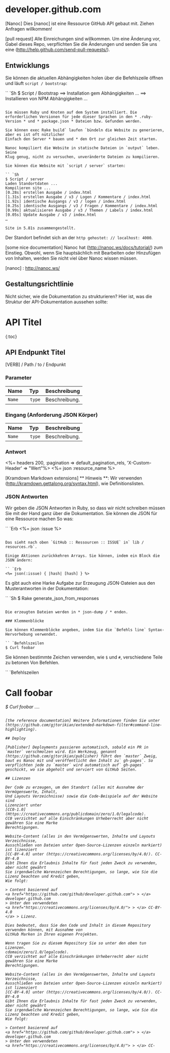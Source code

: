 # developer.github.com

[Nanoc] Dies [nanoc] ist eine Ressource GitHub API gebaut mit. Ziehen Anfragen willkommen!

[pull request] Alle Einreichungen sind willkommen. Um eine Änderung vor, Gabel dieses Repo, verpflichten Sie die Änderungen und senden Sie uns eine (http://help.github.com/send-pull-requests/).

## Entwicklungs

Sie können die aktuellen Abhängigkeiten holen über die Befehlszeile öffnen und läuft `script / bootstrap`:

`` `Sh
$ Script / Bootstrap
==> Installation gem Abhängigkeiten ...
==> Installieren von NPM Abhängigkeiten ...
```

Sie müssen Ruby und Knoten auf dem System installiert. Die erforderlichen Versionen für jede dieser Sprachen in den * .ruby-Version * und * package.json * Dateien bzw. Gefunden werden.

Sie können exec Rake build` laufen `bündeln die Website zu generieren, aber es ist oft nützlicher
Einfach den Server * bauen und * den Ort zur gleichen Zeit starten.

Nanoc kompiliert die Website in statische Dateien in `output` leben. Seine
Klug genug, nicht zu versuchen, unveränderte Dateien zu kompilieren.

Sie können die Website mit `script / server` starten:

`` `Sh
$ Script / server
Laden Standortdaten ...
Kompilieren site ...
[0.28s] erstellen Ausgabe / index.html
[1.31s] erstellen Ausgabe / v3 / Logen / Kommentare / index.html
[1.92s] identische Ausgangs / v3 / logen / index.html
[0.25s] identische Ausgangs / v3 / Fragen / Kommentare / index.html
[0.99s] aktualisieren Ausgabe / v3 / Themen / Labels / index.html
[0.05s] Update Ausgabe / v3 / index.html
…

Site in 5.81s zusammengestellt.
```

Der Standort befindet sich an der `http gehostet: // localhost: 4000`.

[some nice documentation] Nanoc hat (http://nanoc.ws/docs/tutorial/) zum Einstieg. Obwohl, wenn Sie hauptsächlich mit Bearbeiten oder Hinzufügen von Inhalten, werden Sie nicht viel über Nanoc wissen müssen.

[nanoc] : http://nanoc.ws/

## Gestaltungsrichtlinie

Nicht sicher, wie die Dokumentation zu strukturieren? Hier ist, was die Struktur der
API-Dokumentation aussehen sollte:

# API Titel

{:toc}

## API Endpunkt Titel

[VERB] / Path / to / Endpunkt

### Parameter

Name | Typ | Beschreibung
-----|------|--------------
`Name` |` type` | Beschreibung.

### Eingang (Anforderung JSON Körper)

Name | Typ | Beschreibung
-----|------|--------------
`Name` |` type` | Beschreibung.

### Antwort

<%= headers 200, :pagination => default_pagination_rels, 'X-Custom-Header' => "Wert"%>
<%= json :resource_name %>

[Kramdown Markdown extensions] ** Hinweis **: Wir verwenden (http://kramdown.gettalong.org/syntax.html), wie Definitionslisten.

### JSON Antworten

Wir geben die JSON Antworten in Ruby, so dass wir nicht schreiben müssen
Sie mit der Hand ganz über die Dokumentation. Sie können die JSON für eine Ressource machen
So was:

`` `Erb
<%= json :issue %>
```

Das sieht nach oben `GitHub :: Ressourcen :: ISSUE` in` lib / resources.rb`.

Einige Aktionen zurückkehren Arrays. Sie können, indem ein Block die JSON ändern:

`` `Erb
<%= json(:issue) { |hash| [hash] } %>
```

Es gibt auch eine Harke Aufgabe zur Erzeugung JSON-Dateien aus den Musterantworten in der Dokumentation:

`` `Sh
$ Rake generate_json_from_responses
```

Die erzeugten Dateien werden in * json-dump / * enden.

### Klemmenblöcke

Sie können Klemmenblöcke angeben, indem Sie die `Befehls line` Syntax-Hervorhebung verwendet.

`` `Befehlszeilen
$ Curl foobar
```

Sie können bestimmte Zeichen verwenden, wie `$` und `#`, verschiedene Teile zu betonen
Von Befehlen.

`` `Befehlszeilen
# Call foobar
<em> $ <em> Curl foobar
....
```

[the reference documentation] Weitere Informationen finden Sie unter (https://github.com/gjtorikian/extended-markdown-filter#command-line-highlighting).

## Deploy

[Publisher] Deployments passieren automatisch, sobald ein PR in `master` verschmolzen wird. Ein Werkzeug, genannt (https://github.com/gjtorikian/publisher) führt den `master` Zweig, baut es Nanoc mit und veröffentlicht den Inhalt zu` gh-pages`. So verpflichten jede zu `master` wird automatisch auf` gh-pages` geschickt, wo sie abgeholt und serviert von GitHub Seiten.

## Lizenzen

Der Code zu erzeugen, um den Standort (alles mit Ausnahme der Vermögenswerte, Inhalt,
Und Layouts Verzeichnisse) sowie die Code-Beispiele auf der Website sind
Lizenziert unter
[CC0-1.0] (Https://creativecommons.org/publicdomain/zero/1.0/legalcode).
CC0 verzichtet auf alle Einschränkungen Urheberrecht aber nicht gewähren Sie eine Marke
Berechtigungen.

Website-Content (alles in den Vermögenswerten, Inhalte und Layouts Verzeichnisse,
Ausschließen von Dateien unter Open-Source-Lizenzen einzeln markiert) ist lizenziert
[CC-BY-4.0] unter (https://creativecommons.org/licenses/by/4.0/). CC-BY-4.0
Gibt Ihnen die Erlaubnis Inhalte für fast jeden Zweck zu verwenden, aber nicht gewährt
Sie irgendwelche Warenzeichen Berechtigungen, so lange, wie Sie die Lizenz beachten und Kredit geben,
Wie folgt:

> Content basierend auf
<a href="https://github.com/github/developer.github.com"> > </a> developer.github.com
> Unter den verwendeten
<a href="https://creativecommons.org/licenses/by/4.0/"> > </a> CC-BY-4.0
</a> > Lizenz.

Dies bedeutet, dass Sie den Code und Inhalt in diesem Repository verwenden können, mit Ausnahme von
GitHub Marken in Ihren eigenen Projekten.

Wenn tragen Sie zu diesem Repository Sie so unter den oben tun
Lizenzen.
cdomain/zero/1.0/legalcode).
CC0 verzichtet auf alle Einschränkungen Urheberrecht aber nicht gewähren Sie eine Marke
Berechtigungen.

Website-Content (alles in den Vermögenswerten, Inhalte und Layouts Verzeichnisse,
Ausschließen von Dateien unter Open-Source-Lizenzen einzeln markiert) ist lizenziert
[CC-BY-4.0] unter (https://creativecommons.org/licenses/by/4.0/). CC-BY-4.0
Gibt Ihnen die Erlaubnis Inhalte für fast jeden Zweck zu verwenden, aber nicht gewährt
Sie irgendwelche Warenzeichen Berechtigungen, so lange, wie Sie die Lizenz beachten und Kredit geben,
Wie folgt:

> Content basierend auf
<a href="https://github.com/github/developer.github.com"> > </a> developer.github.com
> Unter den verwendeten
<a href="https://creativecommons.org/licenses/by/4.0/"> > </a> CC-